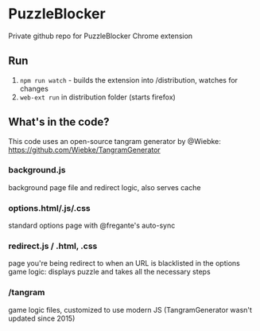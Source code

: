 # PuzzleBlocker

Private github repo for PuzzleBlocker Chrome extension

## Run

1. `npm run watch` - builds the extension into /distribution, watches for changes
2. `web-ext run` in distribution folder (starts firefox)

## What's in the code?

This code uses an open-source tangram generator by @Wiebke:
https://github.com/Wiebke/TangramGenerator


### background.js
background page file and redirect logic, also serves cache

### options.html/.js/.css
standard options page with @fregante's auto-sync

### redirect.js / .html, .css
page you're being redirect to when an URL is blacklisted in the options
game logic: displays puzzle and takes all the necessary steps

### /tangram
game logic files, customized to use modern JS (TangramGenerator wasn't updated since 2015)
